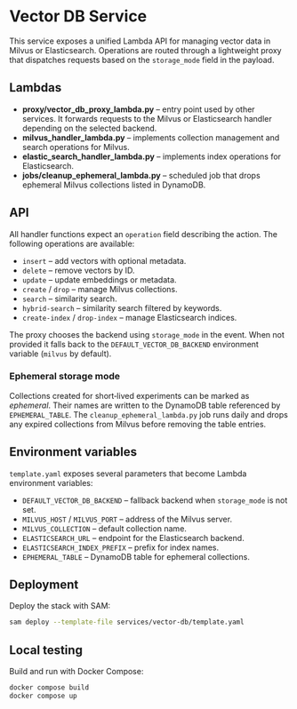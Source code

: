 # Vector DB Service

This service exposes a unified Lambda API for managing vector data in
Milvus or Elasticsearch. Operations are routed through a lightweight
proxy that dispatches requests based on the `storage_mode` field in the
payload.

## Lambdas

- **proxy/vector_db_proxy_lambda.py** – entry point used by other
  services. It forwards requests to the Milvus or Elasticsearch handler
  depending on the selected backend.
- **milvus_handler_lambda.py** – implements collection management and
  search operations for Milvus.
- **elastic_search_handler_lambda.py** – implements index operations for
  Elasticsearch.
- **jobs/cleanup_ephemeral_lambda.py** – scheduled job that drops
  ephemeral Milvus collections listed in DynamoDB.

## API

All handler functions expect an `operation` field describing the action.
The following operations are available:

- `insert` – add vectors with optional metadata.
- `delete` – remove vectors by ID.
- `update` – update embeddings or metadata.
- `create` / `drop` – manage Milvus collections.
- `search` – similarity search.
- `hybrid-search` – similarity search filtered by keywords.
- `create-index` / `drop-index` – manage Elasticsearch indices.

The proxy chooses the backend using `storage_mode` in the event. When not
provided it falls back to the `DEFAULT_VECTOR_DB_BACKEND` environment
variable (`milvus` by default).

### Ephemeral storage mode

Collections created for short‑lived experiments can be marked as
*ephemeral*. Their names are written to the DynamoDB table referenced by
`EPHEMERAL_TABLE`. The `cleanup_ephemeral_lambda.py` job runs daily and
drops any expired collections from Milvus before removing the table
entries.

## Environment variables

`template.yaml` exposes several parameters that become Lambda environment
variables:

- `DEFAULT_VECTOR_DB_BACKEND` – fallback backend when `storage_mode` is not set.
- `MILVUS_HOST` / `MILVUS_PORT` – address of the Milvus server.
- `MILVUS_COLLECTION` – default collection name.
- `ELASTICSEARCH_URL` – endpoint for the Elasticsearch backend.
- `ELASTICSEARCH_INDEX_PREFIX` – prefix for index names.
- `EPHEMERAL_TABLE` – DynamoDB table for ephemeral collections.

## Deployment

Deploy the stack with SAM:

```bash
sam deploy --template-file services/vector-db/template.yaml
```

## Local testing

Build and run with Docker Compose:

```bash
docker compose build
docker compose up
```
